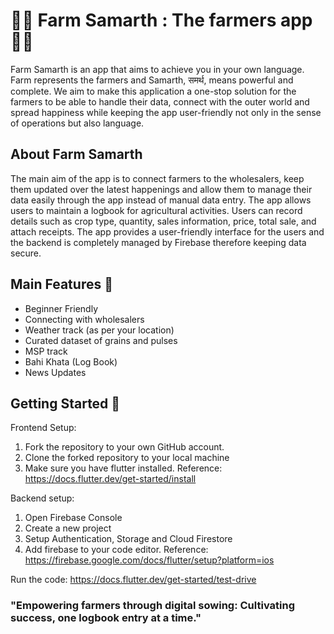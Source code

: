# 👩‍🌾 Farm Samarth : The farmers app 👨‍🌾

Farm Samarth is an app that aims to achieve you in your own language. Farm represents the farmers and Samarth, समर्थ, means powerful and complete. We aim to make this application a one-stop solution for the farmers to be able to handle their data, connect with the outer world and spread happiness while keeping the app user-friendly not only in the sense of operations but also language.

## About Farm Samarth

The main aim of the app is to connect farmers to the wholesalers, keep them updated over the latest happenings and allow them to manage their data easily through the app instead of manual data entry. The app allows users to maintain a logbook for agricultural activities. Users can record details such as crop type, quantity, sales information, price, total sale, and attach receipts. The app provides a user-friendly interface for the users and the backend is completely managed by Firebase therefore keeping data secure.

## Main Features 🚀
- Beginner Friendly
- Connecting with wholesalers
- Weather track (as per your location)
- Curated dataset of grains and pulses
- MSP track
- Bahi Khata (Log Book)
- News Updates

## Getting Started 🌟

Frontend Setup:
1. Fork the repository to your own GitHub account.
2. Clone the forked repository to your local machine
3. Make sure you have flutter installed.
   Reference: https://docs.flutter.dev/get-started/install

Backend setup:
1. Open Firebase Console
2. Create a new project
3. Setup Authentication, Storage and Cloud Firestore
4. Add firebase to your code editor.
   Reference: https://firebase.google.com/docs/flutter/setup?platform=ios

Run the code: https://docs.flutter.dev/get-started/test-drive

### "Empowering farmers through digital sowing: Cultivating success, one logbook entry at a time."
